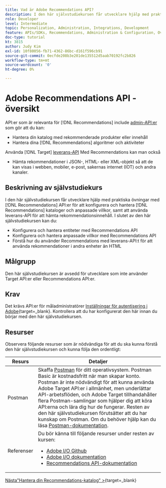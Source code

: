 ```yaml
---
title: Vad är Adobe Recommendations API?
description: I den här självstudiekursen får utvecklare hjälp med praktiska övningar där Adobe Target Recommendations-API:er används för att konfigurera och hantera Recommendations-kataloger och anpassade villkor, samt att använda leverans-API:t för att hämta rekommendationsinnehåll.
role: Developer
level: Intermediate
topic: Personalization, Administration, Integrations, Development
feature: APIs/SDKs, Recommendations, Administration & Configuration, Overview
doc-type: tutorial
kt: 3815
author: Judy Kim
exl-id: 10f80056-fb71-4362-86bc-d161f596cb91
source-git-commit: 0ecfde208b3e201de135512d5aab70192fc2b826
workflow-type: tm+mt
source-wordcount: '0'
ht-degree: 0%

---
```


# Adobe Recommendations API - översikt

API:er som är relevanta för [!DNL Recommendations] include [admin-API:er](https://experienceleague.adobe.com/docs/target/using/apis/api-overview.html?lang=en) som gör att du kan:

* Hantera din katalog med rekommenderade produkter eller innehåll
* Hantera dina [!DNL Recommendations] algoritmer och aktiviteter

Använda [!DNL Target] [leverans-API](https://experienceleague.adobe.com/docs/target/using/apis/api-overview.html?lang=en) Med Recommendations kan man också

* Hämta rekommendationer i JSON-, HTML- eller XML-objekt så att de kan visas i webben, mobiler, e-post, sakernas internet (IOT) och andra kanaler.

## Beskrivning av självstudiekurs

I den här självstudiekursen får utvecklare hjälp med praktiska övningar med [!DNL Recommendations] API:er för att konfigurera och hantera [!DNL Recommendations] kataloger och anpassade villkor, samt att använda leverans-API för att hämta rekommendationsinnehåll. I slutet av den här självstudiekursen kan du:

* Konfigurera och hantera entiteter med Recommendations API
* Konfigurera och hantera anpassade villkor med Recommendations API
* Förstå hur du använder Recommendations med leverans-API:t för att använda rekommendationer i andra enheter än HTML

## Målgrupp

Den här självstudiekursen är avsedd för utvecklare som inte använder Target API:er eller Recommendations API:er.

## Krav

Det krävs API:er för måladministratörer [Inställningar för autentisering i Adobe](https://developer.adobe.com/target/before-administer/configure-authentication/){target=_blank}. Kontrollera att du har konfigurerat den här innan du börjar med den här självstudiekursen.

## Resurser

Observera följande resurser som är nödvändiga för att du ska kunna förstå den här självstudiekursen och kunna följa den ordentligt:

| Resurs | Detaljer |
| --- | --- |
| Postman | Skaffa [Postman](https://www.postman.com/downloads/) för ditt operativsystem. Postman Basic är kostnadsfritt när man skapar konto. Postman är inte nödvändigt för att kunna använda Adobe Target API:er i allmänhet, men underlättar API-arbetsflöden, och Adobe Target tillhandahåller flera Postman-samlingar som hjälper dig att köra API:erna och lära dig hur de fungerar. Resten av den här självstudiekursen förutsätter att du har kunskap om Postman. Om du behöver hjälp kan du läsa [Postman-dokumentation](https://learning.getpostman.com/). |
| Referenser | Du bör känna till följande resurser under resten av kursen:<UL><li>[Adobe I/O Github](https://github.com/adobeio)</li><li>[Adobe I/O dokumentation](https://developers.adobetarget.com/api/#introduction)</li><li>[Recommendations API-dokumentation](https://developers.adobetarget.com/api/recommendations/)</li></ul> |

[Nästa&quot;Hantera din Recommendations-katalog&quot; >](https://developer.adobe.com/target/before-administer/recs-api/manage-catalog/){target=_blank}
